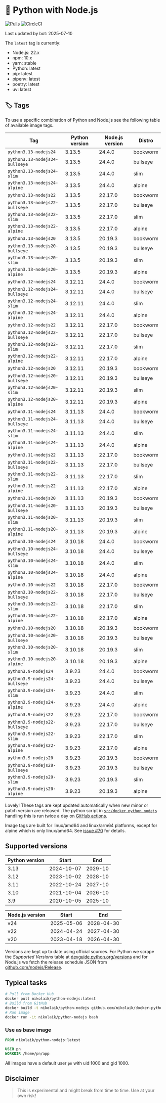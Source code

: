 # 🐳 Python with Node.js

[![Pulls](https://img.shields.io/docker/pulls/nikolaik/python-nodejs.svg?style=flat-square)](https://hub.docker.com/r/nikolaik/python-nodejs/)
[![CircleCI](https://img.shields.io/circleci/project/github/nikolaik/docker-python-nodejs.svg?style=flat-square)](https://circleci.com/gh/nikolaik/docker-python-nodejs)

Last updated by bot: 2025-07-10

The `latest` tag is currently:

- Node.js: 22.x
- npm: 10.x
- yarn: stable
- Python: latest
- pip: latest
- pipenv: latest
- poetry: latest
- uv: latest

## 🏷 Tags

To use a specific combination of Python and Node.js see the following table of available image tags.

<!-- TAGS_START -->

Tag | Python version | Node.js version | Distro
--- | --- | --- | ---
`python3.13-nodejs24` | 3.13.5 | 24.4.0 | bookworm
`python3.13-nodejs24-bullseye` | 3.13.5 | 24.4.0 | bullseye
`python3.13-nodejs24-slim` | 3.13.5 | 24.4.0 | slim
`python3.13-nodejs24-alpine` | 3.13.5 | 24.4.0 | alpine
`python3.13-nodejs22` | 3.13.5 | 22.17.0 | bookworm
`python3.13-nodejs22-bullseye` | 3.13.5 | 22.17.0 | bullseye
`python3.13-nodejs22-slim` | 3.13.5 | 22.17.0 | slim
`python3.13-nodejs22-alpine` | 3.13.5 | 22.17.0 | alpine
`python3.13-nodejs20` | 3.13.5 | 20.19.3 | bookworm
`python3.13-nodejs20-bullseye` | 3.13.5 | 20.19.3 | bullseye
`python3.13-nodejs20-slim` | 3.13.5 | 20.19.3 | slim
`python3.13-nodejs20-alpine` | 3.13.5 | 20.19.3 | alpine
`python3.12-nodejs24` | 3.12.11 | 24.4.0 | bookworm
`python3.12-nodejs24-bullseye` | 3.12.11 | 24.4.0 | bullseye
`python3.12-nodejs24-slim` | 3.12.11 | 24.4.0 | slim
`python3.12-nodejs24-alpine` | 3.12.11 | 24.4.0 | alpine
`python3.12-nodejs22` | 3.12.11 | 22.17.0 | bookworm
`python3.12-nodejs22-bullseye` | 3.12.11 | 22.17.0 | bullseye
`python3.12-nodejs22-slim` | 3.12.11 | 22.17.0 | slim
`python3.12-nodejs22-alpine` | 3.12.11 | 22.17.0 | alpine
`python3.12-nodejs20` | 3.12.11 | 20.19.3 | bookworm
`python3.12-nodejs20-bullseye` | 3.12.11 | 20.19.3 | bullseye
`python3.12-nodejs20-slim` | 3.12.11 | 20.19.3 | slim
`python3.12-nodejs20-alpine` | 3.12.11 | 20.19.3 | alpine
`python3.11-nodejs24` | 3.11.13 | 24.4.0 | bookworm
`python3.11-nodejs24-bullseye` | 3.11.13 | 24.4.0 | bullseye
`python3.11-nodejs24-slim` | 3.11.13 | 24.4.0 | slim
`python3.11-nodejs24-alpine` | 3.11.13 | 24.4.0 | alpine
`python3.11-nodejs22` | 3.11.13 | 22.17.0 | bookworm
`python3.11-nodejs22-bullseye` | 3.11.13 | 22.17.0 | bullseye
`python3.11-nodejs22-slim` | 3.11.13 | 22.17.0 | slim
`python3.11-nodejs22-alpine` | 3.11.13 | 22.17.0 | alpine
`python3.11-nodejs20` | 3.11.13 | 20.19.3 | bookworm
`python3.11-nodejs20-bullseye` | 3.11.13 | 20.19.3 | bullseye
`python3.11-nodejs20-slim` | 3.11.13 | 20.19.3 | slim
`python3.11-nodejs20-alpine` | 3.11.13 | 20.19.3 | alpine
`python3.10-nodejs24` | 3.10.18 | 24.4.0 | bookworm
`python3.10-nodejs24-bullseye` | 3.10.18 | 24.4.0 | bullseye
`python3.10-nodejs24-slim` | 3.10.18 | 24.4.0 | slim
`python3.10-nodejs24-alpine` | 3.10.18 | 24.4.0 | alpine
`python3.10-nodejs22` | 3.10.18 | 22.17.0 | bookworm
`python3.10-nodejs22-bullseye` | 3.10.18 | 22.17.0 | bullseye
`python3.10-nodejs22-slim` | 3.10.18 | 22.17.0 | slim
`python3.10-nodejs22-alpine` | 3.10.18 | 22.17.0 | alpine
`python3.10-nodejs20` | 3.10.18 | 20.19.3 | bookworm
`python3.10-nodejs20-bullseye` | 3.10.18 | 20.19.3 | bullseye
`python3.10-nodejs20-slim` | 3.10.18 | 20.19.3 | slim
`python3.10-nodejs20-alpine` | 3.10.18 | 20.19.3 | alpine
`python3.9-nodejs24` | 3.9.23 | 24.4.0 | bookworm
`python3.9-nodejs24-bullseye` | 3.9.23 | 24.4.0 | bullseye
`python3.9-nodejs24-slim` | 3.9.23 | 24.4.0 | slim
`python3.9-nodejs24-alpine` | 3.9.23 | 24.4.0 | alpine
`python3.9-nodejs22` | 3.9.23 | 22.17.0 | bookworm
`python3.9-nodejs22-bullseye` | 3.9.23 | 22.17.0 | bullseye
`python3.9-nodejs22-slim` | 3.9.23 | 22.17.0 | slim
`python3.9-nodejs22-alpine` | 3.9.23 | 22.17.0 | alpine
`python3.9-nodejs20` | 3.9.23 | 20.19.3 | bookworm
`python3.9-nodejs20-bullseye` | 3.9.23 | 20.19.3 | bullseye
`python3.9-nodejs20-slim` | 3.9.23 | 20.19.3 | slim
`python3.9-nodejs20-alpine` | 3.9.23 | 20.19.3 | alpine

<!-- TAGS_END -->

Lovely! These tags are kept updated automatically when new minor or patch version are released. The python script in [`src/docker_python_nodejs`](./src/docker_python_nodejs/) handling this is run twice a day on [GitHub actions](https://github.com/nikolaik/docker-python-nodejs/actions).

Image tags are built for linux/amd64 and linux/arm64 platforms, except for alpine which is only linux/amd64. See [issue #70](https://github.com/nikolaik/docker-python-nodejs/issues/70) for details.

## Supported versions

<!-- SUPPORTED_VERSIONS_START -->

Python version | Start | End
--- | --- | ---
3.13 | 2024-10-07 | 2029-10
3.12 | 2023-10-02 | 2028-10
3.11 | 2022-10-24 | 2027-10
3.10 | 2021-10-04 | 2026-10
3.9 | 2020-10-05 | 2025-10

Node.js version | Start | End
--- | --- | ---
v24 | 2025-05-06 | 2028-04-30
v22 | 2024-04-24 | 2027-04-30
v20 | 2023-04-18 | 2026-04-30

<!-- SUPPORTED_VERSIONS_END -->

Versions are kept up to date using official sources. For Python we scrape the _Supported Versions_ table at [devguide.python.org/versions](https://devguide.python.org/versions/#supported-versions) and for Node.js we fetch the release schedule JSON from [github.com/nodejs/Release](https://github.com/nodejs/Release/blob/main/schedule.json).

## Typical tasks

```bash
# Pull from Docker Hub
docker pull nikolaik/python-nodejs:latest
# Build from GitHub
docker build -t nikolaik/python-nodejs github.com/nikolaik/docker-python-nodejs
# Run image
docker run -it nikolaik/python-nodejs bash
```

### Use as base image

```Dockerfile
FROM nikolaik/python-nodejs:latest

USER pn
WORKDIR /home/pn/app
```

All images have a default user `pn` with uid 1000 and gid 1000.

## Disclaimer

> This is experimental and might break from time to time. Use at your own risk!
